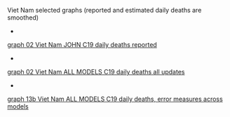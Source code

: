 Viet Nam selected graphs (reported and estimated daily deaths are smoothed) 

*

[graph 02 Viet Nam JOHN C19 daily deaths reported](https://github.com/pourmalek/CovidLongitudinal/blob/main/output/countries/Viet%20Nam/graph%2002%20Viet%20Nam%20JOHN%20C19%20daily%20deaths%20reported.pdf)


*

[graph 02 Viet Nam ALL MODELS C19 daily deaths all updates](https://github.com/pourmalek/CovidLongitudinal/blob/main/output/countries/Viet%20Nam/graph%2002%20Viet%20Nam%20ALL%20MODELS%20C19%20daily%20deaths%20all%20updates.pdf)


*

[graph 13b Viet Nam ALL MODELS C19 daily deaths, error measures across models](https://github.com/pourmalek/CovidLongitudinal/blob/main/output/countries/Viet%20Nam/graph%2013b%20Viet%20Nam%20ALL%20MODELS%20C19%20daily%20deaths%2C%20error%20measures%20across%20models.pdf)

